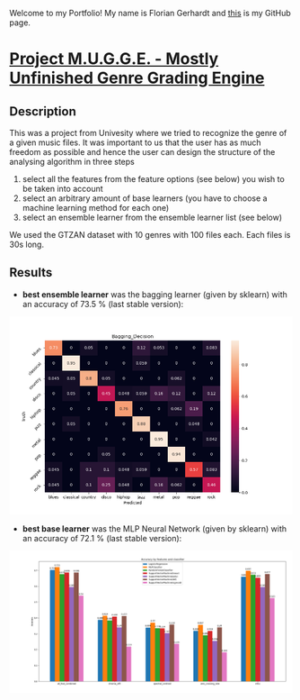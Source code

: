 Welcome to my Portfolio! My name is Florian Gerhardt and [this](https://github.com/MrGandalv) is my GitHub page.

# [Project M.U.G.G.E. - Mostly Unfinished Genre Grading Engine](https://github.com/MrGandalv/MUGGE)

## Description

This was a project from Univesity where we tried to recognize the genre of a given music files. It was important to us that the user has as much freedom as possible and hence the user can design the structure of the analysing algorithm in three steps

1. select all the features from the feature options (see below) you wish to be taken into account  
2. select an arbitrary amount of base learners (you have to choose a machine learning method for each one)
3. select an ensemble learner from the ensemble learner list (see below)

We used the GTZAN dataset with 10 genres with 100 files each. Each files is 30s long.

## Results
 
- **best ensemble learner** was the bagging learner (given by sklearn) with an accuracy of 73.5 % (last stable version):

![](https://github.com/MrGandalv/Portfolio/blob/master/images/Bagging_Decision.png)

- **best base learner** was the MLP Neural Network (given by sklearn) with an accuracy of 72.1 % (last stable version):

![](https://github.com/MrGandalv/Portfolio/blob/master/images/barchart_accuracy_whole_songs.png)
